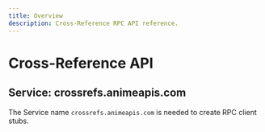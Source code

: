 ```yaml
---
title: Overview
description: Cross-Reference RPC API reference.
---
```


# Cross-Reference API

## Service: crossrefs.animeapis.com

The Service name `crossrefs.animeapis.com` is needed to create RPC client stubs.
